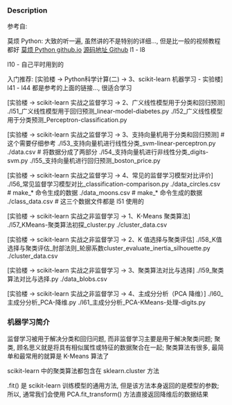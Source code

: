 ### Description
参考自:

莫烦 Python: 大致的听一遍, 虽然讲的不是特别的详细..., 但是比一般的视频教程都好
[莫烦 Python github.io](https://morvanzhou.github.io/tutorials/machine-learning/sklearn/)
[源码地址 Github](https://github.com/MorvanZhou/tutorials/tree/master/sklearnTUT)
l1 - l8

l10 -  自己平时用到的

入门推荐: [实验楼 -> Python科学计算(二) -> 3、scikit-learn 机器学习 - 实验楼]
l41 - l44 都是参考的上面的链接..., 很适合学习

[实验楼 -> scikit-learn 实战之监督学习 -> 2、广义线性模型用于分类和回归预测]
./l51_广义线性模型用于回归预测_linear-model-diabetes.py
./l52_广义线性模型用于分类预测_Perceptron-classification.py

[实验楼 -> scikit-learn 实战之监督学习 -> 3、支持向量机用于分类和回归预测]     # 这个需要仔细参考
./l53_支持向量机进行线性分类_svm-linear-perceptron.py
./data.csv  # 将数据分成了两部分
./l54_支持向量机进行非线性分类_digits-svm.py
./l55_支持向量机进行回归预测_boston_price.py

[实验楼 -> scikit-learn 实战之监督学习 -> 4、常见的监督学习模型对比评价]
./l56_常见监督学习模型对比_classification-comparison.py
./data_circles.csv  # make_* 命令生成的数据
./data_moons.csv  # make_* 命令生成的数据
./class_data.csv  # 这三个数据文件都是 l51 使用的

[实验楼 -> scikit-learn 实战之非监督学习 -> 1、K-Means 聚类算法]
./l57_KMeans-聚类算法初探_cluster.py
./cluster_data.csv

[实验楼 -> scikit-learn 实战之非监督学习 -> 2、K 值选择与聚类评估]
./l58_K值选择与聚类评估_肘部法则_轮廓系数cluster_evaluate_inertia_silhouette.py
./cluster_data.csv

[实验楼 -> scikit-learn 实战之非监督学习 -> 3、聚类算法对比与选择]
./l59_聚类算法对比与选择.py
./data_blobs.csv

[实验楼 -> scikit-learn 实战之非监督学习 -> 4、主成分分析（PCA 降维）]
./l60_主成分分析_PCA-降维.py
./l61_主成分分析_PCA-KMeans-处理-digits.py

### 机器学习简介
监督学习被用于解决分类和回归问题, 而非监督学习主要是用于解决聚类问题;
聚类, 顾名思义就是将具有相似属性或特征的数据聚合在一起;
聚类算法有很多, 最简单和最常用的就算是 K-Means 算法了

scikit-learn 中的聚类算法都包含在 sklearn.cluster 方法

.fit() 是 scikit-learn 训练模型的通用方法, 但是该方法本身返回的是模型的参数; 所以, 通常我们会使用 PCA.fit_transform() 方法直接返回降维后的数据结果
